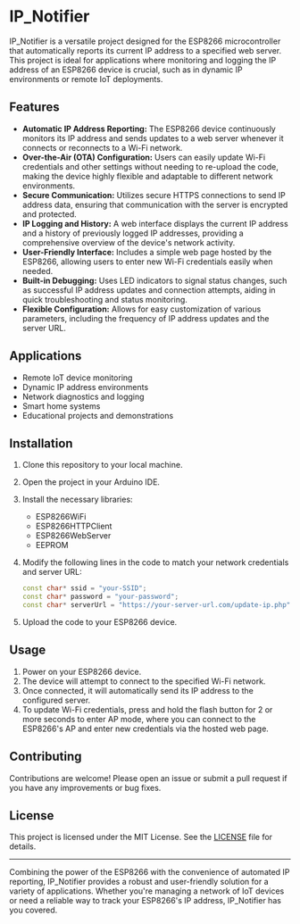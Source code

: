 # IP_Notifier

IP_Notifier is a versatile project designed for the ESP8266 microcontroller that automatically reports its current IP address to a specified web server. This project is ideal for applications where monitoring and logging the IP address of an ESP8266 device is crucial, such as in dynamic IP environments or remote IoT deployments.

## Features

- **Automatic IP Address Reporting:** The ESP8266 device continuously monitors its IP address and sends updates to a web server whenever it connects or reconnects to a Wi-Fi network.
- **Over-the-Air (OTA) Configuration:** Users can easily update Wi-Fi credentials and other settings without needing to re-upload the code, making the device highly flexible and adaptable to different network environments.
- **Secure Communication:** Utilizes secure HTTPS connections to send IP address data, ensuring that communication with the server is encrypted and protected.
- **IP Logging and History:** A web interface displays the current IP address and a history of previously logged IP addresses, providing a comprehensive overview of the device's network activity.
- **User-Friendly Interface:** Includes a simple web page hosted by the ESP8266, allowing users to enter new Wi-Fi credentials easily when needed.
- **Built-in Debugging:** Uses LED indicators to signal status changes, such as successful IP address updates and connection attempts, aiding in quick troubleshooting and status monitoring.
- **Flexible Configuration:** Allows for easy customization of various parameters, including the frequency of IP address updates and the server URL.

## Applications

- Remote IoT device monitoring
- Dynamic IP address environments
- Network diagnostics and logging
- Smart home systems
- Educational projects and demonstrations

## Installation

1. Clone this repository to your local machine.
2. Open the project in your Arduino IDE.
3. Install the necessary libraries:
    - ESP8266WiFi
    - ESP8266HTTPClient
    - ESP8266WebServer
    - EEPROM

4. Modify the following lines in the code to match your network credentials and server URL:

    ```cpp
    const char* ssid = "your-SSID";
    const char* password = "your-password";
    const char* serverUrl = "https://your-server-url.com/update-ip.php";
    ```

5. Upload the code to your ESP8266 device.

## Usage

1. Power on your ESP8266 device.
2. The device will attempt to connect to the specified Wi-Fi network.
3. Once connected, it will automatically send its IP address to the configured server.
4. To update Wi-Fi credentials, press and hold the flash button for 2 or more seconds to enter AP mode, where you can connect to the ESP8266's AP and enter new credentials via the hosted web page.

## Contributing

Contributions are welcome! Please open an issue or submit a pull request if you have any improvements or bug fixes.

## License

This project is licensed under the MIT License. See the [LICENSE](LICENSE) file for details.

---

Combining the power of the ESP8266 with the convenience of automated IP reporting, IP_Notifier provides a robust and user-friendly solution for a variety of applications. Whether you're managing a network of IoT devices or need a reliable way to track your ESP8266's IP address, IP_Notifier has you covered.
